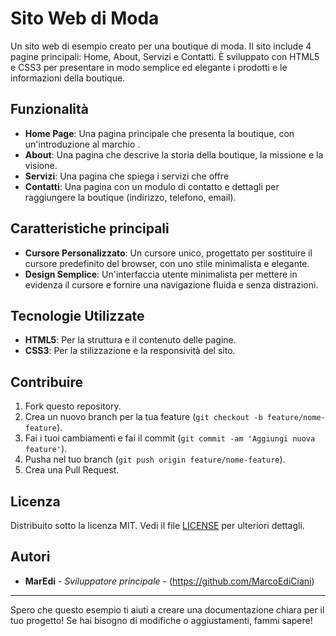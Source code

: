 # Sito Web di Moda
Un sito web di esempio creato per una boutique di moda. Il sito include 4 pagine principali: Home, About, Servizi e Contatti.
È sviluppato con HTML5 e CSS3 per presentare in modo semplice ed elegante i prodotti e le informazioni della boutique.

## Funzionalità
- **Home Page**: Una pagina principale che presenta la boutique, con un'introduzione al marchio .
- **About**: Una pagina che descrive la storia della boutique, la missione e la visione.
- **Servizi**: Una pagina che spiega i servizi che offre
- **Contatti**: Una pagina con un modulo di contatto e dettagli per raggiungere la boutique (indirizzo, telefono, email).

## Caratteristiche principali
- **Cursore Personalizzato**: Un cursore unico, progettato per sostituire il cursore predefinito del browser, con uno stile minimalista e elegante.
- **Design Semplice**: Un'interfaccia utente minimalista per mettere in evidenza il cursore e fornire una navigazione fluida e senza distrazioni.


## Tecnologie Utilizzate
- **HTML5**: Per la struttura e il contenuto delle pagine.
- **CSS3**: Per la stilizzazione e la responsività del sito.

## Contribuire

1. Fork questo repository.
2. Crea un nuovo branch per la tua feature (`git checkout -b feature/nome-feature`).
3. Fai i tuoi cambiamenti e fai il commit (`git commit -am 'Aggiungi nuova feature'`).
4. Pusha nel tuo branch (`git push origin feature/nome-feature`).
5. Crea una Pull Request.

## Licenza

Distribuito sotto la licenza MIT. Vedi il file [LICENSE](LICENSE) per ulteriori dettagli.

## Autori

- **MarEdi** - *Sviluppatore principale* - (https://github.com/MarcoEdiCiani)

---

Spero che questo esempio ti aiuti a creare una documentazione chiara per il tuo progetto! Se hai bisogno di modifiche o aggiustamenti, fammi sapere!
